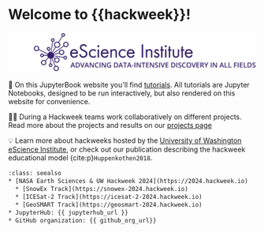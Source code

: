 # Welcome to {{hackweek}}!

![banner](img/banner.png)


📖 On this JupyterBook website you'll find [tutorials](tutorials/index). All tutorials are Jupyter Notebooks, designed to be run interactively, but also rendered on this website for convenience.

👩‍💻 During a Hackweek teams work collaboratively on different projects. Read more about the projects and results on our [projects page](projects/list_of_projects)

💡 Learn more about hackweeks hosted by the [University of Washington eScience Institute](https://uwhackweek.github.io/hackweeks-as-a-service/intro.html), or check out our publication describing the hackweek educational model {cite:p}`Huppenkothen2018`.

```{admonition} Quick links for the event
:class: seealso
* [NASA Earth Sciences & UW Hackweek 2024](https://2024.hackweek.io)
  * [SnowEx Track](https://snowex-2024.hackweek.io)
  * [ICESat-2 Track](https://icesat-2-2024.hackweek.io)
  * [GeoSMART Track](https://geosmart-2024.hackweek.io)
* JupyterHub: {{ jupyterhub_url }}
* GitHub organization: {{ github_org_url}}
```
